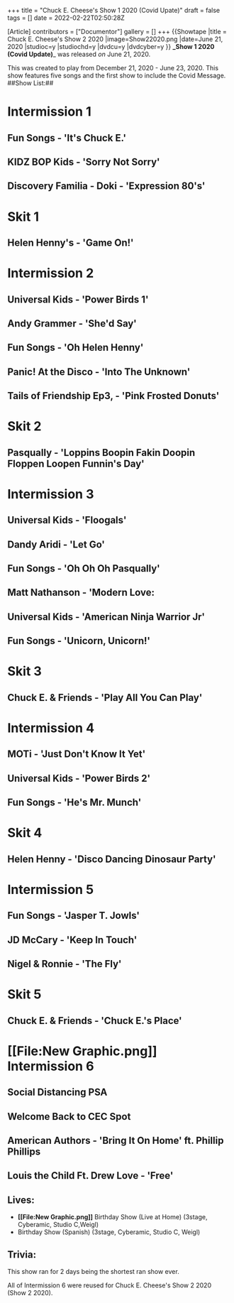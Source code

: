+++
title = "Chuck E. Cheese's Show 1 2020 (Covid Upate)"
draft = false
tags = []
date = 2022-02-22T02:50:28Z

[Article]
contributors = ["Documentor"]
gallery = []
+++
{{Showtape
|title = Chuck E. Cheese's Show 2 2020
|image=Show22020.png
|date=June 21, 2020
|studioc=y
|studiochd=y
|dvdcu=y
|dvdcyber=y
}}
**_Show 1 2020 (Covid Update)**_ was released _on_ June 21, 2020.

This was created to play from December 21, 2020 - June 23, 2020. This show features five songs and the first show to include the Covid Message.  
##Show List:##

# **Intermission 1**
## Fun Songs - 'It's Chuck E.'
## KIDZ BOP Kids - 'Sorry Not Sorry'
## Discovery Familia - Doki - 'Expression 80's'
# **Skit 1**
## Helen Henny's - 'Game On!'
# **Intermission 2**
## Universal Kids - 'Power Birds 1'
## Andy Grammer - 'She'd Say'
## Fun Songs - 'Oh Helen Henny'
## Panic! At the Disco - 'Into The Unknown'
## Tails of Friendship Ep3, - 'Pink Frosted Donuts'
# **Skit 2**
## Pasqually - 'Loppins Boopin Fakin Doopin Floppen Loopen Funnin's Day'
# **Intermission 3**
## Universal Kids - 'Floogals'
## Dandy Aridi - 'Let Go'
## Fun Songs - 'Oh Oh Oh Pasqually'
## Matt Nathanson - 'Modern Love:
## Universal Kids - 'American Ninja Warrior Jr'
## Fun Songs - 'Unicorn, Unicorn!'
# **Skit 3**
## Chuck E. & Friends - 'Play All You Can Play'
# **Intermission 4**
## MOTi - 'Just Don't Know It Yet'
## Universal Kids - 'Power Birds 2'
## Fun Songs - 'He's Mr. Munch'
# **Skit 4**
## Helen Henny - 'Disco Dancing Dinosaur Party'
# **Intermission 5**
## Fun Songs - 'Jasper T. Jowls'
## JD McCary - 'Keep In Touch'
## Nigel & Ronnie - 'The Fly'
# **Skit 5**
## Chuck E. & Friends - 'Chuck E.'s Place'
# **[[File:New Graphic.png]] Intermission 6**
## Social Distancing PSA
## Welcome Back to CEC Spot
## American Authors - 'Bring It On Home' ft. Phillip Phillips
## Louis the Child Ft. Drew Love - 'Free'

## Lives: ##

* **[[File:New Graphic.png]]** Birthday Show (Live at Home) (3stage, Cyberamic, Studio C,Weigl)
* Birthday Show (Spanish) (3stage, Cyberamic, Studio C, Weigl)

## Trivia: ##
This show ran for 2 days being the shortest ran show ever. 

All of Intermission 6 were reused for Chuck E. Cheese's Show 2 2020 (Show 2 2020).